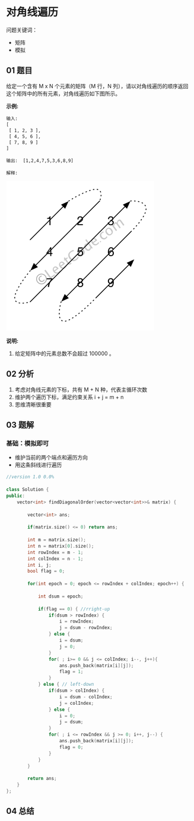 # 对角线遍历

问题关键词：

- 矩阵
- 模拟

## 01 题目

给定一个含有 M x N 个元素的矩阵（M 行，N 列），请以对角线遍历的顺序返回这个矩阵中的所有元素，对角线遍历如下图所示。

**示例:**

```
输入:
[
 [ 1, 2, 3 ],
 [ 4, 5, 6 ],
 [ 7, 8, 9 ]
]

输出:  [1,2,4,7,5,3,6,8,9]

解释:
```

![img](对角线遍历.assets/diagonal_traverse.png)

**说明:**

1. 给定矩阵中的元素总数不会超过 100000 。

## 02 分析

1. 考虑对角线元素的下标，共有 M + N 种，代表主循环次数
2. 维护两个遍历下标，满足约束关系 i + j = m + n
3. 思维清晰很重要

## 03 题解

### 基础：模拟即可

- 维护当前的两个端点和遍历方向
- 用这条斜线进行遍历

```c++
//version 1.0 0.0%

class Solution {
public:
    vector<int> findDiagonalOrder(vector<vector<int>>& matrix) {
        
        vector<int> ans;
        
        if(matrix.size() <= 0) return ans;
        
        int m = matrix.size();
        int n = matrix[0].size();
        int rowIndex = m - 1;
        int colIndex = n - 1;
        int i, j;
        bool flag = 0;

        for(int epoch = 0; epoch <= rowIndex + colIndex; epoch++) {
            
            int dsum = epoch;

            if(flag == 0) { //rright-up
                if(dsum > rowIndex) {
                    i = rowIndex;
                    j = dsum - rowIndex;
                } else {
                    i = dsum;
                    j = 0;
                }
                for( ; i>= 0 && j <= colIndex; i--, j++){
                    ans.push_back(matrix[i][j]);
                    flag = 1;
                }   
            } else { // left-down
                if(dsum > colIndex) {
                    i = dsum - colIndex;
                    j = colIndex;
                } else {
                    i = 0;
                    j = dsum;
                }
                for( ; i <= rowIndex && j >= 0; i++, j--) {
                    ans.push_back(matrix[i][j]);
                    flag = 0;
                }
            }
        }
        
        return ans;
    }
};
```

## 04 总结

